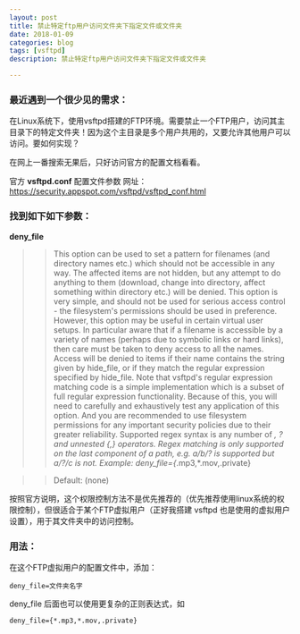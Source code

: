 ```yaml
---
layout: post
title: 禁止特定ftp用户访问文件夹下指定文件或文件夹
date: 2018-01-09
categories: blog
tags: [vsftpd]
description: 禁止特定ftp用户访问文件夹下指定文件或文件夹

---
```


### 最近遇到一个很少见的需求：

在Linux系统下，使用vsftpd搭建的FTP环境。需要禁止一个FTP用户，访问其主目录下的特定文件夹！因为这个主目录是多个用户共用的，又要允许其他用户可以访问。要如何实现？

在网上一番搜索无果后，只好访问官方的配置文档看看。

官方 **vsftpd.conf** 配置文件参数
网址：https://security.appspot.com/vsftpd/vsftpd_conf.html

### 找到如下如下参数：

**deny_file**

>> This option can be used to set a pattern for filenames (and directory names etc.) which should not be accessible in any way. The affected items are not hidden, but any attempt to do anything to them (download, change into directory, affect something within directory etc.) will be denied. This option is very simple, and should not be used for serious access control - the filesystem's permissions should be used in preference. However, this option may be useful in certain virtual user setups. In particular aware that if a filename is accessible by a variety of names (perhaps due to symbolic links or hard links), then care must be taken to deny access to all the names. Access will be denied to items if their name contains the string given by hide_file, or if they match the regular expression specified by hide_file. Note that vsftpd's regular expression matching code is a simple implementation which is a subset of full regular expression functionality. Because of this, you will need to carefully and exhaustively test any application of this option. And you are recommended to use filesystem permissions for any important security policies due to their greater reliability. Supported regex syntax is any number of *, ? and unnested {,} operators. Regex matching is only supported on the last component of a path, e.g. a/b/? is supported but a/?/c is not. Example: deny_file={*.mp3,*.mov,.private}

>> Default: (none)

按照官方说明，这个权限控制方法不是优先推荐的（优先推荐使用linux系统的权限控制），但很适合于某个FTP虚拟用户（正好我搭建 vsftpd 也是使用的虚拟用户设置），用于其文件夹中的访问控制。

### 用法：

在这个FTP虚拟用户的配置文件中，添加：

`deny_file=文件夹名字`

deny_file 后面也可以使用更复杂的正则表达式，如

`deny_file={*.mp3,*.mov,.private}`
